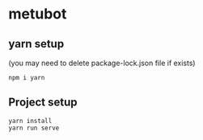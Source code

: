 # metubot

## yarn setup
(you may need to delete package-lock.json file if exists)
```
npm i yarn
```

## Project setup
```
yarn install
yarn run serve
```
